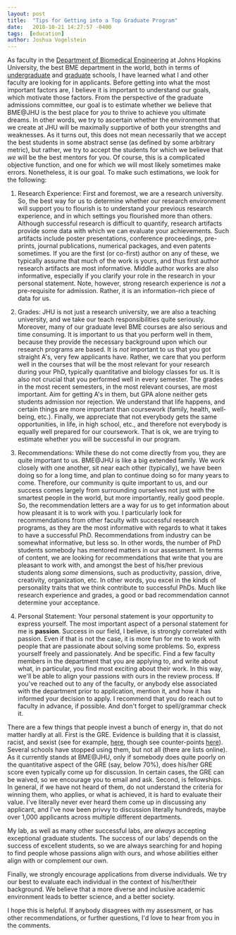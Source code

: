```yaml
---
layout: post
title:  "Tips for Getting into a Top Graduate Program"
date:   2018-10-21 14:27:57 -0400
tags:  [education]
author: Joshua Vogelstein
---
```


As faculty in the [Department of Biomedical Engineering](https://www.bme.jhu.edu/) at Johns Hopkins University, the best BME department in the world, both in terms of [undergraduate](https://www.usnews.com/best-colleges/rankings/engineering-doctorate-biological-biomedical) and [graduate](https://www.usnews.com/best-graduate-schools/top-engineering-schools/biomedical-rankings) schools, I have learned what I and other faculty are looking for in applicants. Before getting into what the most important factors are, I believe it is important to understand our goals, which motivate those factors.  From the perspective of the graduate admissions committee, our goal is to estimate whether we believe that BME@JHU is the best place for *you* to thrive to achieve you ultimate dreams.  In other words, we try to ascertain whether the environment that we create at JHU will be maximally supportive of both your strengths and weaknesses.  As it turns out, this does not mean necessarily that we accept the best students in some abstract sense (as defined by some arbitrary metric), but rather, we try to accept the students for which we believe that *we* will be the best mentors for you. Of course, this is a complicated objective function, and one for which we will most likely sometimes make errors.  Nonetheless, it is our goal.  To make such estimations, we look for the following:  


1. Research Experience: First and foremost, we are a research university.  So, the best way for us to determine whether our research environment will support you to flourish is to understand your previous research experience, and in which settings you flourished more than others.  Although successful research is difficult to quantify, research artifacts provide some data with which we can evaluate your achievements.  Such artifacts include poster presentations, conference proceedings, pre-prints, journal publications, numerical packages, and even patents sometimes.  If you are the first (or co-first) author on any of these, we typically assume that much of the work is yours, and thus first author research artifacts are most informative.  Middle author works are also informative, especially if you clarify your role in the research in your personal statement. Note, however, strong research experience is *not* a pre-requisite for admission. Rather, it is an information-rich piece of data for us.

2. Grades: JHU is not just a research university, we are also a teaching university, and we take our teach responsibilities quite seriously.  Moreover, many of our graduate level BME courses are also serious and time consuming.  It is important to us that you perform well in them, because they provide the necessary background upon which our research programs are based.  It is *not* important to us that you got straight A's, very few applicants have.  Rather, we care that you perform well in the courses that will be the most relevant for your research during your PhD, typically quantitative and biology classes for us.  It is also not crucial that you performed well in every semester. The grades in the most recent semesters, in the most relevant courses, are most important.  Aim for getting A's in them, but GPA alone neither gets students admission nor rejection. We understand that life happens, and certain things are more important than coursework (family, health, well-being, etc.). Finally, we appreciate that not everybody gets the same opportunities, in life, in high school, etc., and therefore not everybody is equally well prepared for our coursework. That is ok, we are trying to estimate whether you will be successful in our program. 

3. Recommendations: While these do not come directly from you, they are quite important to us.  BME@JHU is like a big extended family. We work closely with one another, sit near each other (typically), we have been doing so for a long time, and plan to continue doing so for many years to come.  Therefore, our community is quite important to us, and our success comes largely from surrounding ourselves not just with the smartest people in the world, but more importantly, really good people.  So, the recommendation letters are a way for us to get information about how pleasant it is to work with you.  I particularly look for recommendations from other faculty with successful research programs, as they are the most informative with regards to what it takes to have a successful PhD. Recommendations from industry can be somewhat informative, but less so. In other words, the number of PhD students somebody has mentored matters in our assessment.  In terms of content, we are looking for recommendations that write that you are pleasant to work with, and amongst the best of his/her previous students along *some* dimensions, such as productivity, passion, drive, creativity, organization, etc. In other words, you excel in the kinds of personality traits that we think contribute to successful PhDs.  Much like research experience and grades, a good or bad recommendation cannot determine your acceptance.

4. Personal Statement: Your personal statement is your opportunity to express yourself. The most important aspect of a personal statement for me is **passion**.  Success in our field, I believe, is strongly correlated with passion.  Even if that is not the case, it is more fun for me to work with people that are passionate about solving some problems. So, express yourself freely and passionately. And be specific. Find a few faculty members in the department that you are applying to, and write about what, in particular, you find most exciting about their work.  In this way, we'll be able to align your passions with ours in the review process.  If you've reached out to any of the faculty, or anybody else associated with the department prior to application, mention it, and how it has informed your decision to apply.  I recommend that you do reach out to faculty in advance, if possible. And don't forget to spell/grammar check it.


There are a few things that people invest a bunch of energy in, that do not matter hardly at all. First is the GRE.  Evidence is building that it is classist, racist, and sexist (see for example, [here](http://www.takepart.com/article/2015/11/07/gre-bias), though see counter-points [here](https://www.insidehighered.com/admissions/article/2018/09/17/decision-penns-philosophy-department-renews-debate-about-gre)).  Several schools have stopped using them, but not all (there are lists online).   As it currently stands at BME@JHU, only if somebody does quite poorly on the quantitative aspect of the GRE (say, below 70%), does his/her GRE score even typically come up for discussion. In certain cases, the GRE can be waived, so we encourage you to email and ask. Second, is fellowships. In general, if we have not heard of them, do not understand the criteria for winning them, who applies, or what is achieved, it is hard to evaluate their value.  I've literally never ever heard them come up in discussing any applicant, and I've now been privvy to discussion literally hundreds, maybe over 1,000 applicants across multiple different departments. 

My lab, as well as many other successful labs, are *always* accepting exceptional graduate students.  The success of our labs' depends on the success of excellent students, so we are always searching for and hoping to find people whose passions align with ours, and whose abilities either align with or complement our own. 


Finally, we strongly encourage applications from diverse individuals. We try our best to evaluate each individual in the context of his/her/their background.  We believe that a more diverse and inclusive academic environment leads to better science, and a better society.  

I hope this is helpful. If anybody disagrees with my assessment, or has other recommendations, or further questions, I'd love to hear from you in the comments. 
